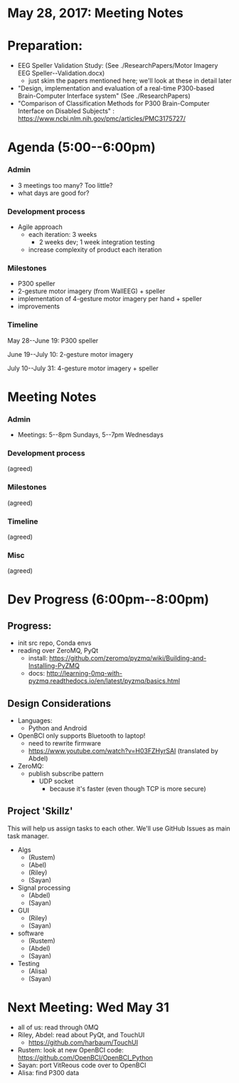 # May 28, 2017: Meeting Notes

# Preparation:

* EEG Speller Validation Study: (See ./ResearchPapers/Motor Imagery EEG Speller--Validation.docx)
    * just skim the papers mentioned here; we'll look at these in detail later
* "Design, implementation and evaluation of a real-time P300-based Brain-Computer Interface system"  (See ./ResearchPapers)
* "Comparison of Classification Methods for P300 Brain-Computer Interface on Disabled Subjects" : https://www.ncbi.nlm.nih.gov/pmc/articles/PMC3175727/

# Agenda (5:00--6:00pm)
### Admin
* 3 meetings too many? Too little?
* what days are good for?
### Development process
* Agile approach
    * each iteration: 3 weeks
        * 2 weeks dev; 1 week integration testing
    * increase complexity of product each iteration

### Milestones
* P300 speller
* 2-gesture motor imagery (from WallEEG) + speller
* implementation of 4-gesture motor imagery per hand + speller
* improvements

### Timeline
May 28--June 19: P300 speller

June 19--July 10:
2-gesture motor imagery

July 10--July 31:
4-gesture motor imagery + speller

# Meeting Notes
### Admin
* Meetings: 5--8pm Sundays, 5--7pm Wednesdays

### Development process
(agreed)
### Milestones
(agreed)
### Timeline
(agreed)
### Misc
(agreed)

# Dev Progress (6:00pm--8:00pm)

## Progress:
* init src repo, Conda envs
* reading over ZeroMQ, PyQt
    * install: https://github.com/zeromq/pyzmq/wiki/Building-and-Installing-PyZMQ
    * docs: http://learning-0mq-with-pyzmq.readthedocs.io/en/latest/pyzmq/basics.html

## Design Considerations
* Languages:
    * Python and Android
* OpenBCI only supports Bluetooth to laptop!
    * need to rewrite firmware
    * https://www.youtube.com/watch?v=H03FZHyrSAI (translated by Abdel)
* ZeroMQ:
    * publish subscribe pattern
        * UDP socket
            * because it's faster (even though TCP is more secure)

## Project 'Skillz'
This will help us assign tasks to each other. We'll use GitHub Issues as main task manager.
* Algs
    * (Rustem)
    * (Abel)
    * (Riley)
    * (Sayan)
* Signal processing
    * (Abdel)
    * (Sayan)
* GUI
    * (Riley)
    * (Sayan)
* software
    * (Rustem)
    * (Abdel)
    * (Sayan)
* Testing
    * (Alisa)
    * (Sayan)

# Next Meeting: Wed May 31
* all of us: read through 0MQ
* Riley, Abdel: read about PyQt, and TouchUI
    * https://github.com/harbaum/TouchUI
* Rustem: look at new OpenBCI code:
    https://github.com/OpenBCI/OpenBCI_Python
* Sayan: port VitReous code over to OpenBCI
* Alisa: find P300 data

